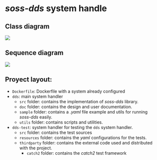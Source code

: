 # *soss-dds* system handle

## Class diagram
![](http://www.plantuml.com/plantuml/png/hPD1Yzim48Nl_XKYlJXjRN8B16C22s6F2_u1Hf5clIAs93Hom9JzxrNSiIh7Iq_roNxVqymRMJgZvywFGvzbpOGUXbUkPG-ExGvbgNViUr7Kx6syzWe_mFt3qunN54vTdqrK8JHHGbck_HCkovf9Rxd3i39BVAmgYgJp4qdxPUIYQYz6ty6XCZgBfWt9HCyHsJhBhuo5vmSJHh-hRdIGxva9AvoIGCZS-BHLqIhT6YtW2xH4s28kmxTNk4AVIxHaO0fMC2dnTB9_0Sa3jzMCvAJve4Jh9mjOKni7dK8Fharf7bvXlyphW7k8N7BFYSSqSOlNMQASYcaTqhsnGGWoB941aNSmPw4Kza-j70rYIpn9aFpBLGGa_RzaS210tI5FjsgR9Jb8hAfOtlpyThaSZuV3dZLATptu0EewdYSfuq1idiwRDcZhIScRQlF2u7reEHM9IImNjzb3boTq2-ePj7pSvjy0)

## Sequence diagram
![](http://www.plantuml.com/plantuml/png/hLN1Yjmm3BtxAmozj8U1deVEicrXwR7GtaenZgtT4MJiO2k1zEihjvE9Od3O3jtBEibxqjEJfNdCP1EDbrvzYfq-FEYFFJhGHts6le_g4OBdZolAEef9Hpf3ClbyVNGnWHeOWGu76qX_cpF1vOiDljz--BgUj-_7hiVCGRTXnYwxX5tr-dCC4wICCMnUU-Adp5W8X3HhxxDIfvF6W8Isnr-McA9F9rNqbbgbp2DN4PxnPKnGgiB94cpha0_CbhKSjJ4bZJ5ltzMucwwZxgFr35Z2huetb0-7W-3uETWBEaFp05bvQ91RkXAy87zEHiQH6cH7nBaPQ0bGIzwYCraQLxbLdk9_uLGDg4Yr_ussMJy1XywlRDjwrMJJMfA-nm7TZV6lql9oVrydJTntgUt_sfK732O6rz9qPpAUCufbvCfyBUkXidluUvItRxNsTcAIc73E77Cs50t75am14TIYMtAPOwYqa8NlCmy_thpdlwUddm-5nMaX-3NjKb7984kIjjGL5K-UKxmihfH_CetiTW87E84f-AfIWLFhKRWaAZLiLiCboQrjOjQkJrNUnOmhyNhB1sAaSPqC8QGNDpnaIgFRNyF6_875kTpzkmP7ydUdNmBtjxk0th4xnr1lpyPYR8tNyZkir6y0)

## Proyect layout:
- `Dockerfile`: Dockerfile with a system already configured
- `dds`: main system handler
    - `src` folder: contains the implementation of *soss-dds* library.
    - `doc` folder: contains the design and user documentation.
    - `sample` folder: contains a *.yaml* file example and utils for running *soss-dds* easily.
    - `utils` folder: contains scripts and utilities.
- `dds-test`: system handler for testing the `dds` system handler.
    - `src` folder: contains the test sources
    - `resources` folder: contains the *yaml* configurations for the tests.
    - `thirdparty` folder: contains the external code used and distributed with the project.
        - `catch2` folder: contains the *catch2* test framework
